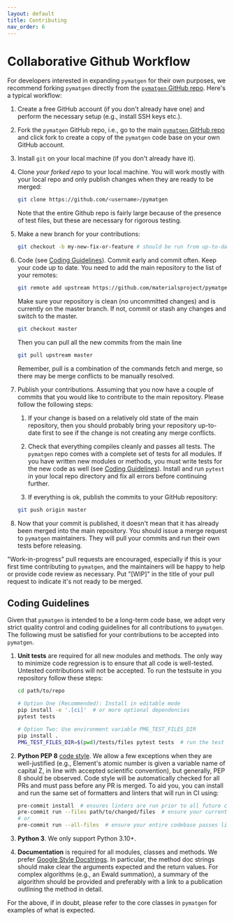 ```yaml
---
layout: default
title: Contributing
nav_order: 6
---
```


# Collaborative Github Workflow

For developers interested in expanding `pymatgen` for their own purposes, we recommend forking `pymatgen` directly from the [`pymatgen` GitHub repo](https://github.com/materialsproject/pymatgen). Here's a typical workflow:

1. Create a free GitHub account (if you don't already have one) and perform the necessary setup (e.g., install SSH keys etc.).

2. Fork the `pymatgen` GitHub repo, i.e., go to the main [`pymatgen` GitHub repo](https://github.com/materialsproject/pymatgen) and click fork to create a copy of the `pymatgen` code base on your own GitHub account.

3. Install `git` on your local machine (if you don't already have it).

4. Clone *your forked repo* to your local machine. You will work mostly with your local repo and only publish changes when they are ready to be merged:

    ```sh
    git clone https://github.com/<username>/pymatgen
    ```

    Note that the entire Github repo is fairly large because of the presence of test files, but these are necessary for rigorous testing.

5. Make a new branch for your contributions:

    ```sh
    git checkout -b my-new-fix-or-feature # should be run from up-to-date master
    ```

6. Code (see [Coding Guidelines](#coding-guidelines)). Commit early and commit often. Keep your code up to date. You need to add the main repository to the list of your remotes:

    ```sh
    git remote add upstream https://github.com/materialsproject/pymatgen
    ```

    Make sure your repository is clean (no uncommitted changes) and is currently on the master branch. If not, commit or stash any changes and switch to the master.

    ```sh
    git checkout master
    ```

    Then you can pull all the new commits from the main line

    ```sh
    git pull upstream master
    ```

    Remember, pull is a combination of the commands fetch and merge, so there may be merge conflicts to be manually resolved.

7. Publish your contributions. Assuming that you now have a couple of commits that you would like to contribute to the main repository. Please follow the following steps:

    1. If your change is based on a relatively old state of the main repository, then you should probably bring your repository up-to-date first to see if the change is not creating any merge conflicts.

    2. Check that everything compiles cleanly and passes all tests. The `pymatgen` repo comes with a complete set of tests for all modules. If you have written new modules or methods, you must write tests for the new code as well (see [Coding Guidelines](#coding-guidelines)). Install and run `pytest` in your local repo directory and fix all errors before continuing further.

    3. If everything is ok, publish the commits to your GitHub repository:

    ```sh
    git push origin master
    ```

8. Now that your commit is published, it doesn't mean that it has already been merged into the main repository. You should issue a merge request to `pymatgen` maintainers. They will pull your commits and run their own tests before releasing.

"Work-in-progress" pull requests are encouraged, especially if this is your first time contributing to `pymatgen`, and the maintainers will be happy to help or provide code review as necessary. Put "\[WIP\]" in the title of your pull request to indicate it's not ready to be merged.

## Coding Guidelines

Given that `pymatgen` is intended to be a long-term code base, we adopt very strict quality control and coding guidelines for all contributions to `pymatgen`. The following must be satisfied for your contributions to be accepted into `pymatgen`.

1. **Unit tests** are required for all new modules and methods. The only way to minimize code regression is to ensure that all code is well-tested. Untested contributions will not be accepted.
   To run the testsuite in you repository follow these steps:

   ```sh
   cd path/to/repo

   # Option One (Recommended): Install in editable mode
   pip install -e '.[ci]'  # or more optional dependencies
   pytest tests

   # Option Two: Use environment variable PMG_TEST_FILES_DIR
   pip install .
   PMG_TEST_FILES_DIR=$(pwd)/tests/files pytest tests  # run the test suite providing the path for the test files
   ```

2. **Python PEP 8** [code style](https://python.org/dev/peps/pep-0008). We allow a few exceptions when they are well-justified (e.g., Element's atomic number is given a variable name of capital Z, in line with accepted scientific convention), but generally, PEP 8 should be observed. Code style will be automatically checked for all PRs and must pass before any PR is merged. To aid you, you can install and run the same set of formatters and linters that will run in CI using:

   ```sh
   pre-commit install  # ensures linters are run prior to all future commits
   pre-commit run --files path/to/changed/files  # ensure your current uncommitted changes don't offend linters
   # or
   pre-commit run --all-files  # ensure your entire codebase passes linters
   ```

3. **Python 3**. We only support Python 3.10+.
4. **Documentation** is required for all modules, classes and methods. We prefer [Google Style Docstrings](https://www.sphinx-doc.org/en/master/usage/extensions/example_google.html). In particular, the method doc strings should make clear the arguments expected and the return values. For complex algorithms (e.g., an Ewald summation), a summary of the algorithm should be provided and preferably with a link to a publication outlining the method in detail.

For the above, if in doubt, please refer to the core classes in `pymatgen` for examples of what is expected.
